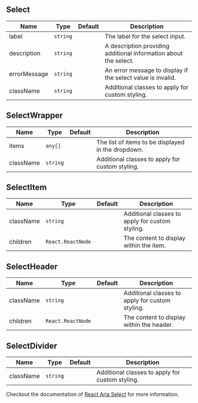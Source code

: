## Select

| Name         | Type     | Default | Description                                                      |
| ------------ | -------- | ------- | ---------------------------------------------------------------- |
| label        | `string` |         | The label for the select input.                                  |
| description  | `string` |         | A description providing additional information about the select. |
| errorMessage | `string` |         | An error message to display if the select value is invalid.      |
| className    | `string` |         | Additional classes to apply for custom styling.                  |

## SelectWrapper

| Name      | Type     | Default | Description                                        |
| --------- | -------- | ------- | -------------------------------------------------- |
| items     | `any[]`  |         | The list of items to be displayed in the dropdown. |
| className | `string` |         | Additional classes to apply for custom styling.    |

## SelectItem

| Name      | Type              | Default | Description                                     |
| --------- | ----------------- | ------- | ----------------------------------------------- |
| className | `string`          |         | Additional classes to apply for custom styling. |
| children  | `React.ReactNode` |         | The content to display within the item.         |

## SelectHeader

| Name      | Type              | Default | Description                                     |
| --------- | ----------------- | ------- | ----------------------------------------------- |
| className | `string`          |         | Additional classes to apply for custom styling. |
| children  | `React.ReactNode` |         | The content to display within the header.       |

## SelectDivider

| Name      | Type     | Default | Description                                     |
| --------- | -------- | ------- | ----------------------------------------------- |
| className | `string` |         | Additional classes to apply for custom styling. |

Checkout the documentation of [React Aria Select](https://react-spectrum.adobe.com/react-aria/Select.html) for more information.

